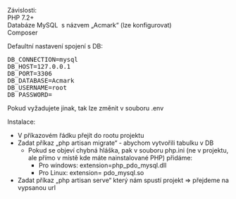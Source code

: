 <p>Závislosti:<br />
PHP 7.2+<br />
Databáze MySQL&nbsp; s&nbsp;názvem &bdquo;Acmark&ldquo; (lze konfigurovat)<br />
Composer</p>


<p>Defaultní nastavení spojení s DB:</p>

<pre>
DB_CONNECTION=mysql
DB_HOST=127.0.0.1
DB_PORT=3306
DB_DATABASE=Acmark
DB_USERNAME=root
DB_PASSWORD=</pre>
<p>Pokud vyžadujete jinak, tak lze změnit v&nbsp;souboru .env</p>



<p>Instalace:</p>
<ul>
	<li>V&nbsp;příkazovém řádku přejít do rootu projektu</li>
	<li>Zadat příkaz &bdquo;php artisan migrate&ldquo; - abychom vytvořili tabulku v DB
	<ul style="list-style-type:circle;">
		<li>Pokud se objeví chybná hláška, pak v&nbsp;souboru php.ini (ne v&nbsp;projektu, ale přímo v&nbsp;místě kde máte nainstalované PHP) přidáme:
		<ul>
			<li>Pro windows: extension=php_pdo_mysql.dll</li>
			<li>Pro Linux: extension= pdo_mysql.so</li>
		</ul>
		</li>
	</ul>
	</li>
	<li>Zadat příkaz &bdquo;php artisan serve&ldquo; který nám spustí projekt =&gt; přejdeme na vypsanou url</li>
</ul>
